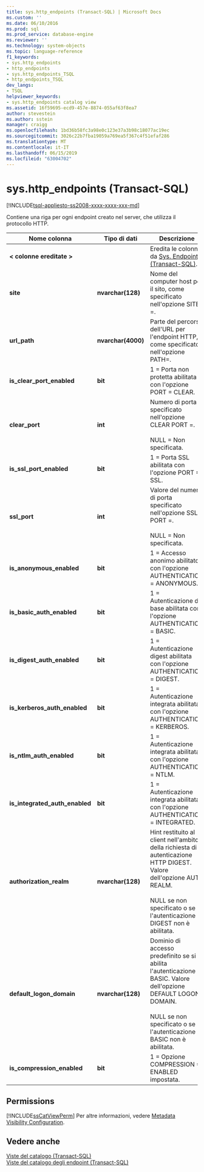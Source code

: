 ```yaml
---
title: sys.http_endpoints (Transact-SQL) | Microsoft Docs
ms.custom: ''
ms.date: 06/10/2016
ms.prod: sql
ms.prod_service: database-engine
ms.reviewer: ''
ms.technology: system-objects
ms.topic: language-reference
f1_keywords:
- sys.http_endpoints
- http_endpoints
- sys.http_endpoints_TSQL
- http_endpoints_TSQL
dev_langs:
- TSQL
helpviewer_keywords:
- sys.http_endpoints catalog view
ms.assetid: 16f59695-ecd9-457e-8874-055af63f8ea7
author: stevestein
ms.author: sstein
manager: craigg
ms.openlocfilehash: 1bd36b58fc3a98e0c123e37a3b98c18077ac19ec
ms.sourcegitcommit: 3026c22b7fba19059a769ea5f367c4f51efaf286
ms.translationtype: MT
ms.contentlocale: it-IT
ms.lasthandoff: 06/15/2019
ms.locfileid: "63004702"
---
```

# <a name="syshttpendpoints-transact-sql"></a>sys.http_endpoints (Transact-SQL)
[!INCLUDE[tsql-appliesto-ss2008-xxxx-xxxx-xxx-md](../../includes/tsql-appliesto-ss2008-xxxx-xxxx-xxx-md.md)]

  Contiene una riga per ogni endpoint creato nel server, che utilizza il protocollo HTTP.  
  
|Nome colonna|Tipo di dati|Descrizione|  
|-----------------|---------------|-----------------|  
|**< colonne ereditate >**||Eredita le colonne da [Sys. Endpoints &#40;Transact-SQL&#41;](../../relational-databases/system-catalog-views/sys-endpoints-transact-sql.md).|  
|**site**|**nvarchar(128)**|Nome del computer host per il sito, come specificato nell'opzione SITE =.|  
|**url_path**|**nvarchar(4000)**|Parte del percorso dell'URL per l'endpoint HTTP, come specificato nell'opzione PATH=.|  
|**is_clear_port_enabled**|**bit**|1 = Porta non protetta abilitata con l'opzione PORT = CLEAR.|  
|**clear_port**|**int**|Numero di porta specificato nell'opzione CLEAR PORT =.<br /><br /> NULL = Non specificata.|  
|**is_ssl_port_enabled**|**bit**|1 = Porta SSL abilitata con l'opzione PORT = SSL.|  
|**ssl_port**|**int**|Valore del numero di porta specificato nell'opzione SSL PORT =.<br /><br /> NULL = Non specificata.|  
|**is_anonymous_enabled**|**bit**|1 = Accesso anonimo abilitato con l'opzione AUTHENTICATION = ANONYMOUS.|  
|**is_basic_auth_enabled**|**bit**|1 = Autenticazione di base abilitata con l'opzione AUTHENTICATION = BASIC.|  
|**is_digest_auth_enabled**|**bit**|1 = Autenticazione digest abilitata con l'opzione AUTHENTICATION = DIGEST.|  
|**is_kerberos_auth_enabled**|**bit**|1 = Autenticazione integrata abilitata con l'opzione AUTHENTICATION = KERBEROS.|  
|**is_ntlm_auth_enabled**|**bit**|1 = Autenticazione integrata abilitata con l'opzione AUTHENTICATION = NTLM.|  
|**is_integrated_auth_enabled**|**bit**|1 = Autenticazione integrata abilitata con l'opzione AUTHENTICATION = INTEGRATED.|  
|**authorization_realm**|**nvarchar(128)**|Hint restituito al client nell'ambito della richiesta di autenticazione HTTP DIGEST. Valore dell'opzione AUTH REALM.<br /><br /> NULL se non specificato o se l'autenticazione DIGEST non è abilitata.|  
|**default_logon_domain**|**nvarchar(128)**|Dominio di accesso predefinito se si abilita l'autenticazione BASIC. Valore dell'opzione DEFAULT LOGON DOMAIN.<br /><br /> NULL se non specificato o se l'autenticazione BASIC non è abilitata.|  
|**is_compression_enabled**|**bit**|1 = Opzione COMPRESSION = ENABLED impostata.|  
  
## <a name="permissions"></a>Permissions  
 [!INCLUDE[ssCatViewPerm](../../includes/sscatviewperm-md.md)] Per altre informazioni, vedere [Metadata Visibility Configuration](../../relational-databases/security/metadata-visibility-configuration.md).  
  
## <a name="see-also"></a>Vedere anche  
 [Viste del catalogo &#40;Transact-SQL&#41;](../../relational-databases/system-catalog-views/catalog-views-transact-sql.md)   
 [Viste del catalogo degli endpoint &#40;Transact-SQL&#41;](../../relational-databases/system-catalog-views/endpoints-catalog-views-transact-sql.md)  
  
  

